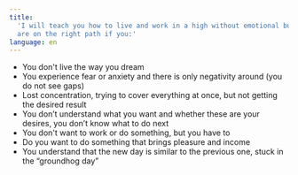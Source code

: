 ```yaml
---
title:
  'I will teach you how to live and work in a high without emotional burnout. We
  are on the right path if you:'
language: en
---
```


<ul>
    <li>You don't live the way you dream</li>
    <li>You experience fear or anxiety and there is only negativity around (you do not see gaps)</li>
    <li>Lost concentration, trying to cover everything at once, but not getting the desired result</li>
    <li>You don’t understand what you want and whether these are your desires, you don’t know what to do next</li>
    <li>You don't want to work or do something, but you have to</li>
    <li>Do you want to do something that brings pleasure and income</li>
    <li>You understand that the new day is similar to the previous one, stuck in the “groundhog day”</li>
</ul>
